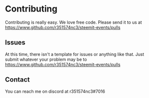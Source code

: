 # Contributing

Contributing is really easy. We love free code. Please send it to us at https://www.github.com/r351574nc3/steemit-events/pulls

## Issues

At this time, there isn't a template for issues or anything like that. Just submit whatever your problem may be to https://www.github.com/r351574nc3/steemit-events/pulls

## Contact

You can reach me on discord at r351574nc3#7016
